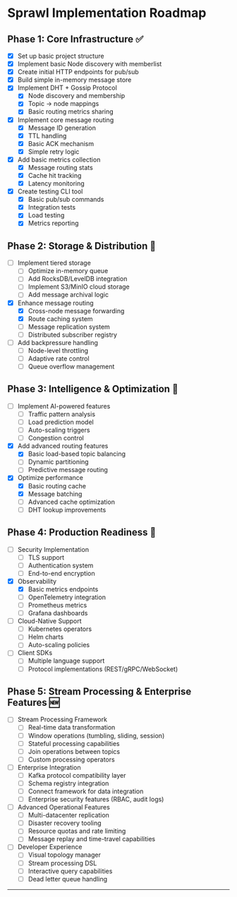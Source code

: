 # Sprawl Implementation Roadmap

## Phase 1: Core Infrastructure ✅
- [x] Set up basic project structure
- [x] Implement basic Node discovery with memberlist
- [x] Create initial HTTP endpoints for pub/sub
- [x] Build simple in-memory message store
- [x] Implement DHT + Gossip Protocol
  - [x] Node discovery and membership
  - [x] Topic → node mappings
  - [x] Basic routing metrics sharing
- [x] Implement core message routing
  - [x] Message ID generation
  - [x] TTL handling
  - [x] Basic ACK mechanism
  - [x] Simple retry logic
- [x] Add basic metrics collection
  - [x] Message routing stats
  - [x] Cache hit tracking
  - [x] Latency monitoring
- [x] Create testing CLI tool
  - [x] Basic pub/sub commands
  - [x] Integration tests
  - [x] Load testing
  - [x] Metrics reporting

## Phase 2: Storage & Distribution 🔄
- [ ] Implement tiered storage
  - [ ] Optimize in-memory queue
  - [ ] Add RocksDB/LevelDB integration
  - [ ] Implement S3/MinIO cloud storage
  - [ ] Add message archival logic
- [x] Enhance message routing
  - [x] Cross-node message forwarding
  - [x] Route caching system
  - [ ] Message replication system
  - [ ] Distributed subscriber registry
- [ ] Add backpressure handling
  - [ ] Node-level throttling
  - [ ] Adaptive rate control
  - [ ] Queue overflow management

## Phase 3: Intelligence & Optimization 🔄
- [ ] Implement AI-powered features
  - [ ] Traffic pattern analysis
  - [ ] Load prediction model
  - [ ] Auto-scaling triggers
  - [ ] Congestion control
- [x] Add advanced routing features
  - [x] Basic load-based topic balancing
  - [ ] Dynamic partitioning
  - [ ] Predictive message routing
- [x] Optimize performance
  - [x] Basic routing cache
  - [x] Message batching
  - [ ] Advanced cache optimization
  - [ ] DHT lookup improvements

## Phase 4: Production Readiness 🔄
- [ ] Security Implementation
  - [ ] TLS support
  - [ ] Authentication system
  - [ ] End-to-end encryption
- [x] Observability
  - [x] Basic metrics endpoints
  - [ ] OpenTelemetry integration
  - [ ] Prometheus metrics
  - [ ] Grafana dashboards
- [ ] Cloud-Native Support
  - [ ] Kubernetes operators
  - [ ] Helm charts
  - [ ] Auto-scaling policies
- [ ] Client SDKs
  - [ ] Multiple language support
  - [ ] Protocol implementations (REST/gRPC/WebSocket)

## Phase 5: Stream Processing & Enterprise Features 🆕
- [ ] Stream Processing Framework
  - [ ] Real-time data transformation
  - [ ] Window operations (tumbling, sliding, session)
  - [ ] Stateful processing capabilities
  - [ ] Join operations between topics
  - [ ] Custom processing operators
- [ ] Enterprise Integration
  - [ ] Kafka protocol compatibility layer
  - [ ] Schema registry integration
  - [ ] Connect framework for data integration
  - [ ] Enterprise security features (RBAC, audit logs)
- [ ] Advanced Operational Features
  - [ ] Multi-datacenter replication
  - [ ] Disaster recovery tooling
  - [ ] Resource quotas and rate limiting
  - [ ] Message replay and time-travel capabilities
- [ ] Developer Experience
  - [ ] Visual topology manager
  - [ ] Stream processing DSL
  - [ ] Interactive query capabilities
  - [ ] Dead letter queue handling
---